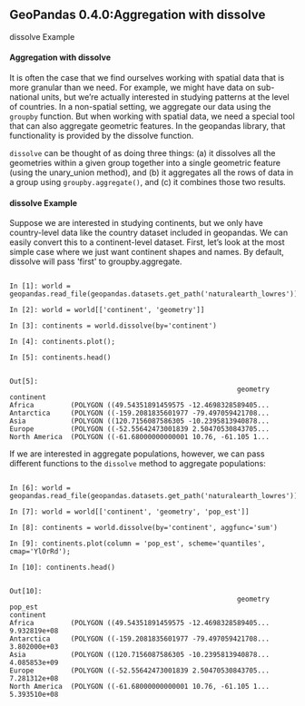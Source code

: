 ## GeoPandas 0.4.0:Aggregation with dissolve
dissolve Example


#### Aggregation with dissolve
It is often the case that we find ourselves working with spatial data that is more granular than we need. For example, we might have data on sub-national units, but we’re actually interested in studying patterns at the level of countries.
In a non-spatial setting, we aggregate our data using the ``groupby`` function. But when working with spatial data, we need a special tool that can also aggregate geometric features. In the geopandas library, that functionality is provided by the dissolve function.

``dissolve`` can be thought of as doing three things: 
(a) it dissolves all the geometries within a given group together into a single geometric feature (using the unary_union method), and (b) it aggregates all the rows of data in a group using ``groupby.aggregate()``, and 
(c) it combines those two results.

#### dissolve Example
Suppose we are interested in studying continents, but we only have country-level data like the country dataset included in geopandas. We can easily convert this to a continent-level dataset.
First, let’s look at the most simple case where we just want continent shapes and names. By default, dissolve will pass 'first' to groupby.aggregate.
<pre><code>
In [1]: world = geopandas.read_file(geopandas.datasets.get_path('naturalearth_lowres'))

In [2]: world = world[['continent', 'geometry']]

In [3]: continents = world.dissolve(by='continent')

In [4]: continents.plot();

In [5]: continents.head()
</code></pre>

<pre><code>
Out[5]: 
                                                        geometry
continent                                                       
Africa         (POLYGON ((49.54351891459575 -12.4698328589405...
Antarctica     (POLYGON ((-159.2081835601977 -79.497059421708...
Asia           (POLYGON ((120.7156087586305 -10.2395813940878...
Europe         (POLYGON ((-52.55642473001839 2.50470530843705...
North America  (POLYGON ((-61.68000000000001 10.76, -61.105 1...
</code></pre> 
If we are interested in aggregate populations, however, we can pass different functions to the ``dissolve`` method to aggregate populations:
<pre><code>
In [6]: world = geopandas.read_file(geopandas.datasets.get_path('naturalearth_lowres'))

In [7]: world = world[['continent', 'geometry', 'pop_est']]

In [8]: continents = world.dissolve(by='continent', aggfunc='sum')

In [9]: continents.plot(column = 'pop_est', scheme='quantiles', cmap='YlOrRd');

In [10]: continents.head()
</code></pre>

<pre><code>
Out[10]: 
                                                        geometry       pop_est
continent                                                                     
Africa         (POLYGON ((49.54351891459575 -12.4698328589405...  9.932819e+08
Antarctica     (POLYGON ((-159.2081835601977 -79.497059421708...  3.802000e+03
Asia           (POLYGON ((120.7156087586305 -10.2395813940878...  4.085853e+09
Europe         (POLYGON ((-52.55642473001839 2.50470530843705...  7.281312e+08
North America  (POLYGON ((-61.68000000000001 10.76, -61.105 1...  5.393510e+08
 
</code></pre>

